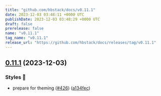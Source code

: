 ```yaml
---
title: "github.com/hbstack/docs/v0.11.1"
date: 2023-12-03 03:48:11 +0000 UTC
publishDate: 2023-12-03 03:48:29 +0000 UTC
draft: false
prerelease: false
name: "v0.11.1"
tag_name: "v0.11.1"
release_url: "https://github.com/hbstack/docs/releases/tag/v0.11.1"
---
```


## [0.11.1](https://github.com/hbstack/docs/compare/v0.11.0...v0.11.1) (2023-12-03)


### Styles 🎨

* prepare for theming ([#426](https://github.com/hbstack/docs/issues/426)) ([a134fec](https://github.com/hbstack/docs/commit/a134fec36ba3b50f31097115f32ff40f997c8504))
